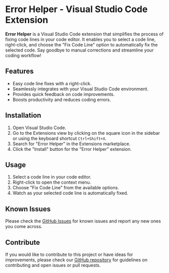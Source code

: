 # Error Helper - Visual Studio Code Extension

**Error Helper** is a Visual Studio Code extension that simplifies the process of fixing code lines in your code editor. It enables you to select a code line, right-click, and choose the "Fix Code Line" option to automatically fix the selected code. Say goodbye to manual corrections and streamline your coding workflow!

## Features

- Easy code line fixes with a right-click.
- Seamlessly integrates with your Visual Studio Code environment.
- Provides quick feedback on code improvements.
- Boosts productivity and reduces coding errors.

## Installation

1. Open Visual Studio Code.
2. Go to the Extensions view by clicking on the square icon in the sidebar or using the keyboard shortcut `Ctrl+Shift+X`.
3. Search for "Error Helper" in the Extensions marketplace.
4. Click the "Install" button for the "Error Helper" extension.

## Usage

1. Select a code line in your code editor.
2. Right-click to open the context menu.
3. Choose "Fix Code Line" from the available options.
4. Watch as your selected code line is automatically fixed.

## Known Issues

Please check the [GitHub Issues](https://github.com/FoPPi/error-helper/issues) for known issues and report any new ones you come across.

## Contribute

If you would like to contribute to this project or have ideas for improvements, please check our [GitHub repository](https://github.com/FoPPi/error-helper) for guidelines on contributing and open issues or pull requests.
